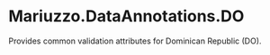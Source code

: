 Mariuzzo.DataAnnotations.DO
===========================

Provides common validation attributes for Dominican Republic (DO).